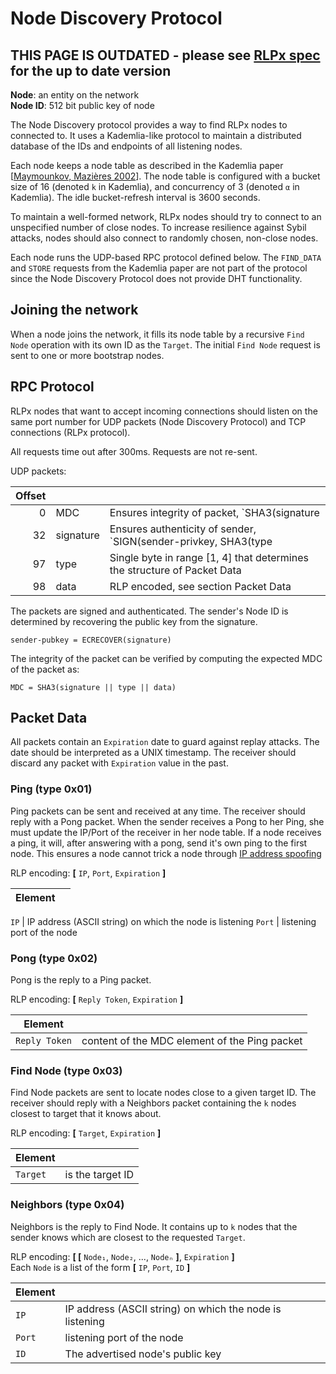 # Node Discovery Protocol

## **THIS PAGE IS OUTDATED - please see [RLPx spec](https://github.com/ethereumproject/devp2p/blob/master/rlpx.md) for the up to date version**

**Node**: an entity on the network  
**Node ID**: 512 bit public key of node

The Node Discovery protocol provides a way to find RLPx nodes to connected to. It uses a Kademlia-like protocol to maintain a distributed database of the IDs and endpoints of all listening nodes.

Each node keeps a node table as described in the Kademlia paper [[Maymounkov, Mazières 2002][kad-paper]]. The node table is configured with a bucket size of 16 (denoted `k` in Kademlia), and concurrency of 3 (denoted `α` in Kademlia). The idle bucket-refresh interval is 3600 seconds.

To maintain a well-formed network, RLPx nodes should try to connect to an unspecified number of close nodes. To increase resilience against Sybil attacks, nodes should also connect to randomly chosen, non-close nodes.

Each node runs the UDP-based RPC protocol defined below. The `FIND_DATA` and `STORE` requests from the Kademlia paper are not part of the protocol since the Node Discovery Protocol does not provide DHT functionality.

[kad-paper]: http://www.cs.rice.edu/Conferences/IPTPS02/109.pdf

## Joining the network

When a node joins the network, it fills its node table by a recursive `Find Node` operation with its own ID as the `Target`. The initial `Find Node` request is sent to one or more bootstrap nodes.

## RPC Protocol

RLPx nodes that want to accept incoming connections should listen on the same port number for UDP packets (Node Discovery Protocol) and TCP connections (RLPx protocol).

All requests time out after 300ms. Requests are not re-sent.

UDP packets:

Offset  |||
------: | ----------| -------------------------------------------------------------------------
0       | MDC       | Ensures integrity of packet, `SHA3(signature || type || data)`
32      | signature | Ensures authenticity of sender, `SIGN(sender-privkey, SHA3(type || data))`
97      | type      | Single byte in range [1, 4] that determines the structure of Packet Data
98      | data      | RLP encoded, see section Packet Data

The packets are signed and authenticated. The sender's Node ID is determined by recovering the public key from the signature.

    sender-pubkey = ECRECOVER(signature)

The integrity of the packet can be verified by computing the expected MDC of the packet as:

    MDC = SHA3(signature || type || data)

## Packet Data

All packets contain an `Expiration` date to guard against replay attacks. The date should be interpreted as a UNIX timestamp. The receiver should discard any packet with `Expiration` value in the past.

### Ping (type 0x01)

Ping packets can be sent and received at any time. The receiver should reply with a Pong packet. When the sender receives a Pong to her Ping, she must update the IP/Port of the receiver in her node table. If a node receives a ping, it will, after answering with a pong, send it's own ping to the first node. This ensures a node cannot trick a node through [IP address spoofing](https://en.wikipedia.org/wiki/IP_address_spoofing)

RLP encoding: **[** `IP`, `Port`, `Expiration` **]**

Element   ||
----------|------------------------------------------------------------

`IP`      | IP address (ASCII string) on which the node is listening
`Port`    | listening port of the node

### Pong (type 0x02)

Pong is the reply to a Ping packet.

RLP encoding: **[** `Reply Token`, `Expiration` **]**

Element       ||
--------------|-----------------------------------------------
`Reply Token` | content of the MDC element of the Ping packet

### Find Node (type 0x03)

Find Node packets are sent to locate nodes close to a given target ID.
The receiver should reply with a Neighbors packet containing the `k`
nodes closest to target that it knows about.

RLP encoding: **[** `Target`, `Expiration` **]**

Element  ||
---------|--------------------
`Target` | is the target ID

### Neighbors (type 0x04)

Neighbors is the reply to Find Node. It contains up to `k` nodes that
the sender knows which are closest to the requested `Target`.

RLP encoding: **[ [** `Node₁`, `Node₂`, ..., `Nodeₙ` **]**, `Expiration` **]**  
Each `Node` is a list of the form **[** `IP`, `Port`, `ID` **]**

Element   ||
----------|---------------------------------------------------------------
`IP`      | IP address (ASCII string) on which the node is listening
`Port`    | listening port of the node
`ID`      | The advertised node's public key

